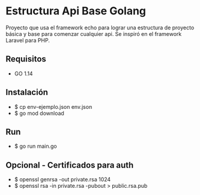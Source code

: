 # Estructura Api Base Golang
Proyecto que usa el framework echo para lograr una estructura de proyecto básica y base para comenzar cualquier api.
Se inspiró en el framework Laravel para PHP.

## Requisitos

- GO 1.14

## Instalación

- $ cp env-ejemplo.json env.json
- $ go mod download

## Run
- $ go run main.go 

## Opcional - Certificados para auth
- $ openssl genrsa -out private.rsa 1024
- $ openssl rsa -in private.rsa -pubout > public.rsa.pub